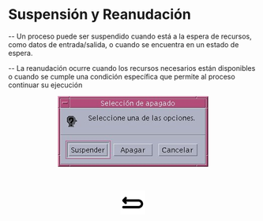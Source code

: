 # Suspensión y Reanudación

-- Un proceso puede ser suspendido cuando está a la espera de recursos, como datos de entrada/salida, o cuando se encuentra en un estado de espera.

-- La reanudación ocurre cuando los recursos necesarios están disponibles o cuando se cumple una condición específica que permite al proceso continuar su ejecución

<p align="center">
  <img src="imagenes/suspender_y_reanudacion.jpg" alt="">
</p>
<br>
<p align="center">
<a href="https://gakc05.github.io/sistemas/procesos/indice/01_introduccion.html" class="enlace-invisible">
  <img src="../../botones_imagenes/boton_regresar.png" alt="" style="width: 10%;">
</a>
</p>

<style>
.enlace-invisible {
    text-decoration: none;
    color: transparent;
    /* Otros estilos que desees agregar */
}
</style>
